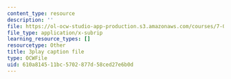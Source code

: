 ```yaml
---
content_type: resource
description: ''
file: https://ol-ocw-studio-app-production.s3.amazonaws.com/courses/7-01sc-fundamentals-of-biology-fall-2011/610a814511bc5702877d58ced27e6b0d_MqNq9S1_Ct8.vtt
file_type: application/x-subrip
learning_resource_types: []
resourcetype: Other
title: 3play caption file
type: OCWFile
uid: 610a8145-11bc-5702-877d-58ced27e6b0d
---
```

